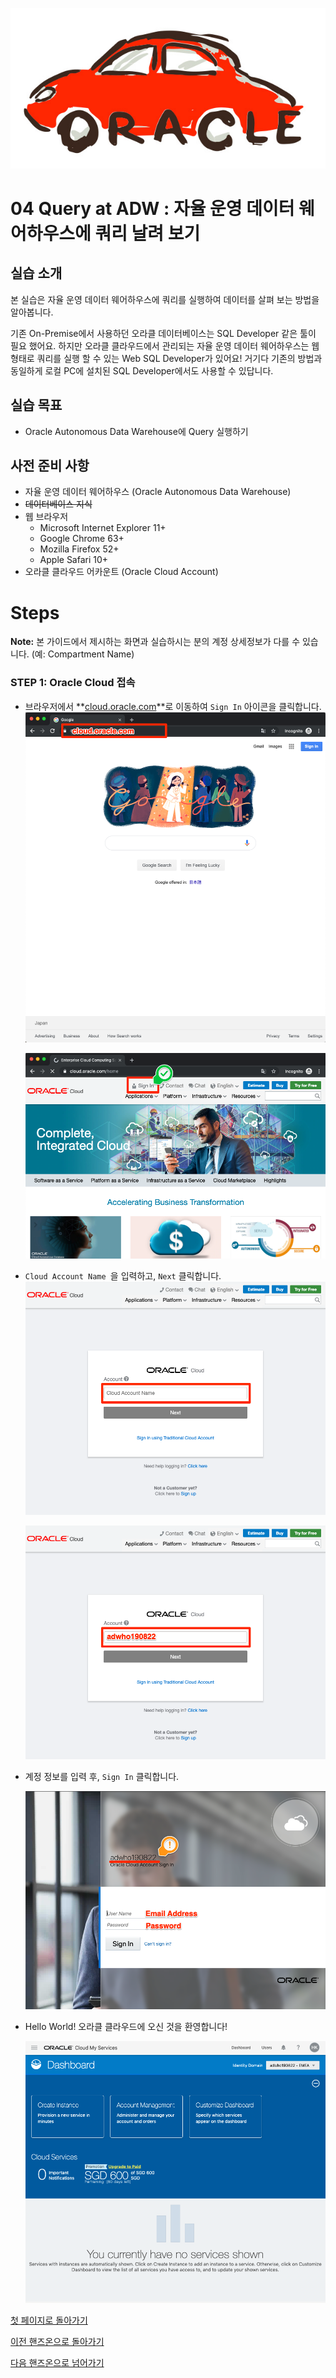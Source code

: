 ![oracle-auto](./img/oracle-auto.png)



# 04 Query at ADW : 자율 운영 데이터 웨어하우스에 쿼리 날려 보기

## 실습 소개

본 실습은 자율 운영 데이터 웨어하우스에 쿼리를 실행하여 데이터를 살펴 보는 방법을 알아봅니다.

기존 On-Premise에서 사용하던 오라클 데이터베이스는 SQL Developer 같은 툴이 필요 했어요. 하지만 오라클 클라우드에서 관리되는 자율 운영 데이터 웨어하우스는 웹 형태로 쿼리를 실행 할 수 있는 Web SQL Developer가 있어요!
거기다 기존의 방법과 동일하게 로컬 PC에 설치된 SQL Developer에서도 사용할 수 있답니다.

## 실습 목표

- Oracle Autonomous Data Warehouse에 Query 실행하기

## 사전 준비 사항

- 자율 운영 데이터 웨어하우스 (Oracle Autonomous Data Warehouse)
- ~~데이터베이스 지식~~
- 웹 브라우저
  - Microsoft Internet Explorer 11+
  - Google Chrome 63+
  - Mozilla Firefox 52+
  - Apple Safari 10+
- 오라클 클라우드 어카운트 (Oracle Cloud Account)

# Steps

**Note:** 본 가이드에서 제시하는 화면과 실습하시는 분의 계정 상세정보가 다를 수 있습니다. (예: Compartment Name) 

### **STEP 1:  Oracle Cloud 접속**

- 브라우저에서 **[cloud.oracle.com](https://cloud.oracle.com)**로 이동하여 `Sign In`  아이콘을 클릭합니다.
  ![cloud.oracle.com](./img/00-sign-in/01.png)

  ![Sign In](./img/00-sign-in/02.png)





- `Cloud Account Name `을 입력하고, `Next` 클릭합니다.
  ![](./img/00-sign-in/03.png)

  ![](./img/00-sign-in/04.png)





- 계정 정보를 입력 후,    `Sign In` 클릭합니다.

  ![](./img/00-sign-in/05.png)



- Hello World! 오라클 클라우드에 오신 것을 환영합니다!

  ![](./img/00-sign-in/06.png)





[첫 페이지로 돌아가기](./README.md)

[이전 핸즈온으로 돌아가기](03-monitoring-adw.md)

[다음 핸즈온으로 넘어가기](05-analytics.md)